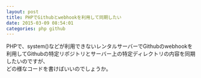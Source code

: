 ```yaml
---
layout: post
title: PHPでGithubとwebhookを利用して同期したい
date: 2015-03-09 08:54:01
categories: php github
---
```

<p>PHPで、system()などが利用できないレンタルサーバーでGithubのwebhookを利用してGithubの特定リポジトリとサーバー上の特定ディレクトリの内容を同期したいのですが、<br>
どの様なコードを書けばいいのでしょうか。</p>
